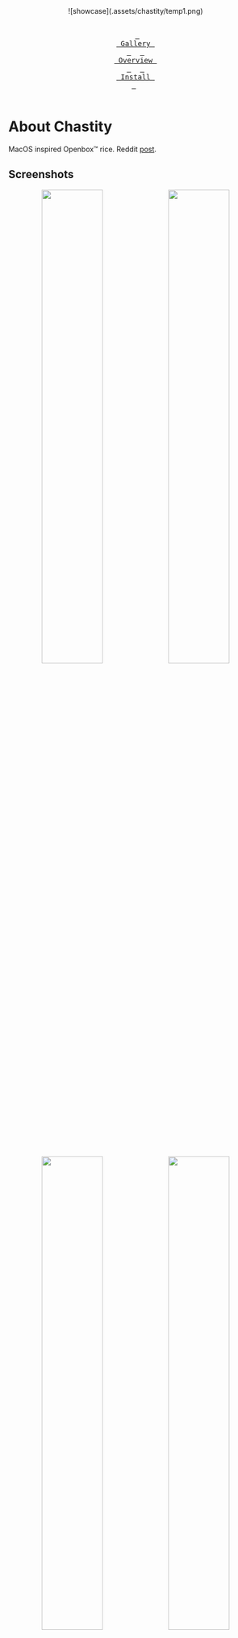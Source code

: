 <div align=center>
<!--
<h1>Chastity</h1><br>
-->
![showcase](.assets/chastity/temp1.png)
<br><br>

&ensp;[<kbd> <br> Gallery <br> </kbd>](#Screenshots)&ensp;
&ensp;[<kbd> <br> Overview <br> </kbd>](#Overview)&ensp;
&ensp;[<kbd> <br> Install <br> </kbd>](#Installation)&ensp;
<br><br></div>

# About Chastity
MacOS inspired Openbox™ rice. Reddit [post](https://www.reddit.com/r/unixporn/comments/1hs2pm8/openbox_chastity/).  
## Screenshots
<div align=center>
<!--![img](.assets/chastity/show1.png)-->
<img width=49% src=.assets/chastity/show1.png />
<img width=49% src=.assets/chastity/show2.png />
<img width=49% src=.assets/chastity/show3.png />
<img width=49% src=.assets/chastity/show4.png />
</div>

# Older Rices
## Pome 2.0
My daily driver before chastity using the [BerryWM](https://github.com/savar95x/berry). Reddit [post](https://www.reddit.com/r/unixporn/comments/1dh09dh/berry_pome_20/).  
<div align=center>
<img width=49% src=.assets/pome2.0/show1.png />
<img width=49% src=.assets/pome2.0/show2.png />
<!--img src=.assets/pome2.0/show3.png />
<img src=.assets/pome2.0/show4.png />
<img src=.assets/pome2.0/show5.png /-->
</div>

## Pome
Made using [2bWM](https://github.com/savar95x/2bwm). Reddit [post](https://www.reddit.com/r/unixporn/comments/16ipnru/2bwm_its_pome_again/).  
2bwm is doesnt seem to be very power efficient so not recommended.  
<div align=center>
<img width=49% src=.assets/pome/new3.png />
<img width=49% src=.assets/pome/old.png />
</div>

<br>

> [!NOTE]
> My older rices (endless on dwm, and dkwm) would be in my [junkyard](https://github.com/savar95x/junkyard) and [dwm](https://github.com/savar95x/dwm) repo.

# Overview
## Dependencies
| Type | Software/Packages |
| --- | --- |
| terminal | [st](https://github.com/savar95/st) |
| shell | zsh zsh-syntax-highlighting |
| editor | neovim |
| file manager | lf bat ueberzug |
| window manager | openbox obconf lxappearance xorg-server xorg-xinit |
| app launcher | rofi |
| bar, dock | polybar plank |
| browser | firefox |
| image viewer | nsxiv |
| document reader | sioyek |
| video player | mpv |
| music | mpd ncmpcpp |
| torrent | transmission tremc |
| font management | gucharmap |

## Dir Structure and Whereabouts
![](.assets/chastity/homedir.png)
```bash
$HOME
├── .config
├── .local
│   ├── share
│   │   ├── fonts
│   │   ├── icons # ~/.icons is linked to here
│   │   ├── themes # ~/.themes is linked to here
│   │   └── music
│   │       ├── playlists
│   │       └── lyrics
│   ├── scripts # shell scripts
│   └── bin # local binaries
├── code
├── dlds
├── dox
├── mus
│   ├── **/*.mp3
│   └── dlmus # download music script
├── pix
│   ├── scrots # screenshots
│   └── assets
│       └── icons # icons for notifications
└── vids
```

## Keybindings
Read through ~/.config/openbox/rc.xml for more shortcuts.  
| Keybind | Function |
| --- | --- |
| `MOD` + `Enter` | Launch terminal (st) |
| `MOD` + `Q` | Close window |
| `MOD` + `{H,J,K,L}` | Move the window to {Left, Down, Up, Right} |
| `MOD` + `Shift` + `{H,J,K,L}` | Resize the window |
| `MOD` + `Shift` + `F` | Monocle a window |
| `MOD` + `F` | Fullscreen a window |
| `MOD` + `P` | Open app launcher |
| `MOD` + `S` | List out the useful scripts in ~/.local/scipts/ in rofi |
| `MOD` + `Shift` + `S` | Take Screenshot (using maim and slop) |
| `MOD` + `R` | Open lf (terminal file manager) |

Note: `MOD` is the windows key

# Installation
I am working on a script, but till it's done, you'll have to follow the steps manually. Create an issue if you encounter a problem.  
### 1. Install the Dependencies  
This command is for arch. You'll have to search the corresponding package names yourself for the package manager you use.  
```bash
paru -S zsh zsh-syntax-highlighting neovim lf bat xorg-server xauth xorg-xinit openbox obconf lxappearance ueberzug redshift rofi firefox nsxiv sioyek mpv mpd ncmpcpp transimission tremc-git gucharmap polybar plank xorg-xset xorg-xrdb xorg-xetroot xorg-setxkbmap xclip maim slop dunst libnotify imagemagick xcolor xdo xdotool wmctrl light pamixer pulsemixer stow ffmpeg ffmpegthumbnailer cronie
```
Search for packages in your package manager.  
```bash
$ apt search "<string you want to query>"
$ xbps-query -Rs "<string you want to query>"
$ pacman -Ss "<string you want to query>"
```

### 2. Clone the Repo
Clone the repo into `~/.local/repos/`. Change this directory to your liking, but make sure it is somewhere organised.  
```bash
mkdir -p ~/.local/repos
cd ~/.local/repos
git clone https://github.com/savar95x/dotfiles
cd dotfiles
```

### 3. Symlink Dotfiles
This will backup conflicting configs and symlink my dots instead.  
```bash
./linkdots.sh
```

### 4. Build and install Binaries
> [!IMPORTANT]
> Build and install at least the **Terminal**, rest are optional  

<details open>
<summary><b>Terminal</b> (st)</summary>
<br>

```bash
git clone https://github.com/savar95x/st
cd st
./compilest
cd ..
```

</details>

<details>
<summary><b>auto-cpufreq</b></summary>
<br>

```bash
git clone https://github.com/AdnanHodzic/auto-cpufreq
cd auto-cpufreq
./auto-cpufreq-installer
cd ..
```

</details>

<details>
<summary><b>yt-dlp</b></summary>
<br>

```bash
curl -LO https://github.com/yt-dlp/yt-dlp/releases/download/2024.12.23/yt-dlp
chmod +x ./yt-dlp
mv yt-dlp ~/.local/bin/
```

</details>

<details>
<summary><b>spotdl</b> (in a virtual env)</summary>
<br>

```bash
python -m venv ~/.local/venv
~/.local/venv/bin/python -m pip install --upgrade pip
~/.local/venv/bin/pip install spotdl
```

</details>

<details>
<summary><b>gotop</b></summary>
<br>

```bash
curl -LO https://github.com/cjbassi/gotop/releases/download/3.0.0/gotop_3.0.0_linux_amd64.tgz
tar xvf gotop_3.0.0_linux_amd64.tgz
chmod +x ./gotop
mv gotop ~/.local/bin/
rm gotop_3.0.0_linux_amd64.tgz
```

</details>

<details>
<summary>more</summary>
<br>

```bash
sudo pacman -S hugo syncthing zed
```

</details>

### 5. Drivers and Audio
> [!NOTE]
> Ignore this if you use user-friendly distros
```bash
sudo pacman -S xf86-input-libinput xf86-video-intel mesa vulkan-intel intel-media-driver
```
```bash
sudo pacman -S pipewire wireplumber bluez bluez-utils sof-firmware
```

### 6. Theme, Icons and Fonts
```bash
mkdir -p ~/.local/share/themes
ln -s ~/.local/share/themes ~/.themes
mkdir -p ~/.local/share/icons
ln -s ~/.local/share/icons ~/.icons
mkdir -p ~/.local/share/fonts
```
<img height=50px src=.assets/chastity/numix-simp1e.png />  
<br>

Icon pack is [Numix circle](https://github.com/numixproject/numix-icon-theme-circle). Clone this into ~/.icons/  
GTK theme is [Gruvbox Material](https://github.com/TheGreatMcPain/gruvbox-material-gtk). Clone this into ~/.theme/  
Cursor is [Simp1e](https://www.gnome-look.org/p/1932768). Extract and copy this into ~/.icons/ as well.  

Once copied, you can set these using `lxappearance`.  

Openbox theme is mine. `cd` into `dotfiles/`.  
```bash
cp -r .assets/chastity/gruvopenbox ~/.themes/gruvbox
```
Set it using `obconf`.  

The fonts I use are [Schibsted Grotesk](https://fonts.google.com/specimen/Schibsted+Grotesk), [Inter](https://fonts.google.com/specimen/Inter), and [Fragment Mono](https://uncut.wtf/monospace/fragment-mono/). Polybar icons are from [nerd fonts symbols](https://github.com/ryanoasis/nerd-fonts/releases/download/v3.3.0/NerdFontsSymbolsOnly.zip) and [font awesome](https://fontawesome.com/download). Make sure their files (.ttf or .otf) are extracted (somewhere) in ~/.local/share/fonts/  

Run this once after extracting fonts  
```bash
fc-cache -fv
```

### 7. Notification Icons
<div>
<img width=20px src=.assets/icons/clock-solid.svg />  
&nbsp;&nbsp;
<img width=20px src=.assets/icons/camera-solid.svg />  
&nbsp;&nbsp;
<img width=20px src=.assets/icons/bolt-solid.svg />  
&nbsp;&nbsp;
<img width=20px src=.assets/icons/headphones-solid.svg />  
&nbsp;&nbsp;
<img width=20px src=.assets/icons/sun-solid.svg />  
</div>
<br>

`cd` into the `dotfiles/` directory.  
```bash
mkdir -p ~/pix/assets
cp -r .assets/icons ~/pix/assets/icons
```
This directory has been hardcoded for now, I am yet to update the scripts to use `$XDG_PICTURES_DIR` instead of `~/pix`.  
You can of course change them yourself if you'd like.  

### 8. Periodic Notifications (using cronjob)
<img height=80px src=.assets/chastity/healthnotif.png />  

Enable `cronie`.  
```bash
sudo systemctl enable cronie
```
Type `crontab -e` in the command-line and add the following line  
```bash
# periodic notifications
30 * * * * ~/.local/scripts/health
0 */2 * * * ~/.local/scripts/quote
```
For cron to be able send notifications, it needs the active session's dbus ID, which has been taken care of by producing `~/.dbus/Xdbus` while logging into openbox ;)  

### 9. Change Default Shell to zsh
```bash
ln -s ~/.config/zsh/rc ~/.zshrc
ln -s ~/.config/zsh/profile ~/.zprofile
chsh -s /usr/bin/zsh
```

# Launching
> [!CAUTION]
> If your system somehow manages audio, you might consider commenting the `audio_server.sh` command in `~/.zprofile`  

If you do not use a display manager, openbox should launch itself when you login from tty1 with zsh as the default shell.  
If it doesn't, something might be wrong, check if you linked .zprofile.  
You can try doing this though  
```bash
[ -f ~/.xinitrc ] && mv ~/.xinitrc ~/.config.bak/
ln -s ~/.config/x11/initopenbox ~/.xinitrc
```
Then run  
```bash
startx
```



<!--
### TODO
- [ ] Improve install instructions
- [ ] Add fonts, simp1e-cursor, gruvbox-material-gtk (via links and downloading).
- [ ] Fix some shortcuts (like in file manager) being username dependent.
- [ ] Add quality of life stuff like syncthing, downloader-cli, sof-firmware, spotdl (via links and downloading).
- [ ] rofi -show window with hidden windows for quicknote/lofi_music to work
-->

<!--
- [ ] Check out [larbs](https://larbs.xyz) to realise how he does it.
### Thanks
- voldemort(pentest2k) from discord or [KT-Chovy](https://reddit.com/u/KT-Chovy) for bearing every small improvement I made with the rice
- [Elkowar](https://github.com/elkowar/) for making me believe gruvbox can be aesthetic as well
- [adi1090x](https://github.com/adi1090x/) for his rofi configs
-->
